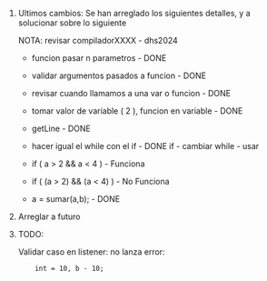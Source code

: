 1. Ultimos cambios:
    Se han arreglado los siguientes detalles, y a solucionar sobre lo siguiente

    NOTA:  revisar compiladorXXXX - dhs2024

    * funcion pasar n parametros - DONE

    * validar argumentos pasados a funcion - DONE

    * revisar cuando llamamos a una var o funcion - DONE

    * tomar valor de variable ( 2 ), funcion en variable - DONE

    * getLine - DONE

    * hacer igual el while con el if - DONE
    if - cambiar 
    while - usar

    * if ( a > 2 && a < 4 ) - Funciona
    * if ( (a > 2) && (a < 4) ) - No Funciona

    * a = sumar(a,b); - DONE

2. Arreglar a futuro
    
3. TODO:
      
    Validar caso en listener: no lanza error:
    ```
        int = 10, b - 10;
    ``` 